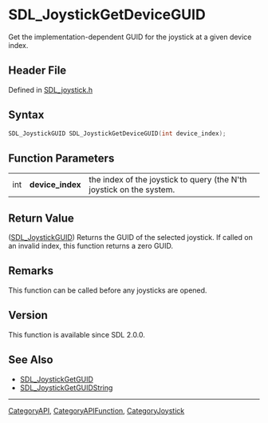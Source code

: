# SDL_JoystickGetDeviceGUID

Get the implementation-dependent GUID for the joystick at a given device index.

## Header File

Defined in [SDL_joystick.h](https://github.com/libsdl-org/SDL/blob/SDL2/include/SDL_joystick.h)

## Syntax

```c
SDL_JoystickGUID SDL_JoystickGetDeviceGUID(int device_index);
```

## Function Parameters

|     |                  |                                                                      |
| --- | ---------------- | -------------------------------------------------------------------- |
| int | **device_index** | the index of the joystick to query (the N'th joystick on the system. |

## Return Value

([SDL_JoystickGUID](SDL_JoystickGUID)) Returns the GUID of the selected
joystick. If called on an invalid index, this function returns a zero GUID.

## Remarks

This function can be called before any joysticks are opened.

## Version

This function is available since SDL 2.0.0.

## See Also

- [SDL_JoystickGetGUID](SDL_JoystickGetGUID)
- [SDL_JoystickGetGUIDString](SDL_JoystickGetGUIDString)

----
[CategoryAPI](CategoryAPI), [CategoryAPIFunction](CategoryAPIFunction), [CategoryJoystick](CategoryJoystick)

